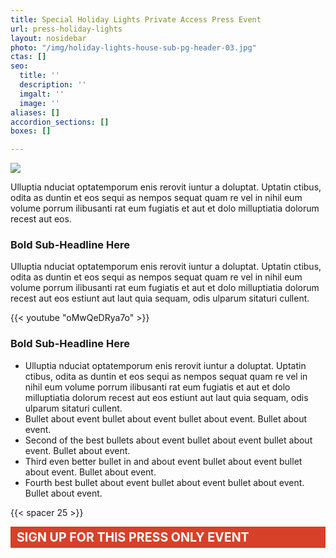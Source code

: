 ```yaml
---
title: Special Holiday Lights Private Access Press Event
url: press-holiday-lights
layout: nosidebar
photo: "/img/holiday-lights-house-sub-pg-header-03.jpg"
ctas: []
seo:
  title: ''
  description: ''
  imgalt: ''
  image: ''
aliases: []
accordion_sections: []
boxes: []

---
```

![](/img/Shore-Acres-Holiday-Lights-Collage-2.jpg)

Ulluptia nduciat optatemporum enis rerovit iuntur a doluptat. Uptatin ctibus, odita as duntin et eos sequi as nempos sequat quam re vel in nihil eum volume porrum ilibusanti rat eum fugiatis et aut et dolo milluptiatia dolorum recest aut eos.

### Bold Sub-Headline Here

Ulluptia nduciat optatemporum enis rerovit iuntur a doluptat. Uptatin ctibus, odita as duntin et eos sequi as nempos sequat quam re vel in nihil eum volume porrum ilibusanti rat eum fugiatis et aut et dolo milluptiatia dolorum recest aut eos estiunt aut laut quia sequam, odis ulparum sitaturi cullent.

{{< youtube "oMwQeDRya7o" >}}

### Bold Sub-Headline Here

* Ulluptia nduciat optatemporum enis rerovit iuntur a doluptat. Uptatin ctibus, odita as duntin et eos sequi as nempos sequat quam re vel in nihil eum volume porrum ilibusanti rat eum fugiatis et aut et dolo milluptiatia dolorum recest aut eos estiunt aut laut quia sequam, odis ulparum sitaturi cullent.
* Bullet about event bullet about event bullet about event. Bullet about event.
* Second of the best bullets about event bullet about event bullet about event. Bullet about event.
* Third even better bullet in and about event bullet about event bullet about event. Bullet about event.
* Fourth best bullet about event bullet about event bullet about event. Bullet about event.

{{< spacer 25 >}} <div style="background-color:#d74029; color:#ffffff; font-size: 1.4em; font-weight:bold;padding:5px 5px 5px 10px"> SIGN UP FOR THIS PRESS ONLY EVENT</div>

<script type="text/javascript" src="https://form.jotform.com/jsform/222785805493163"></script>